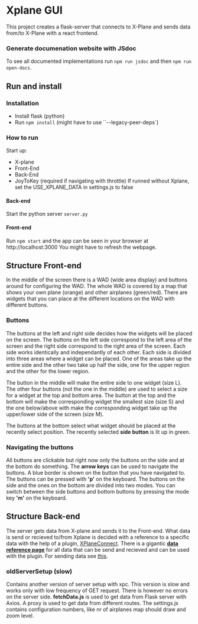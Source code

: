 # Xplane GUI
This project creates a flask-server that connects to X-Plane and sends data from/to X-Plane with a react frontend.

### Generate documenation website with JSdoc
To see all documented implementations run `npm run jsdoc` and then `npm run open-docs`.

## Run and install

### Installation
- Install flask (python)
- Run `npm install` (might have to use ``--legacy-peer-deps`)

### How to run
Start up:
- X-plane
- Front-End
- Back-End
- JoyToKey (required if navigating with throttle)
If runned without Xplane, set the USE_XPLANE_DATA in settings.js to false

#### Back-end
Start the python server `server.py`

#### Front-end
Run `npm start` and the app can be seen in your browser at http://localhost:3000
You might have to refresh the webpage.

## Structure Front-end
In the middle of the screen there is a WAD (wide area display) and buttons around for configuring
the WAD. The whole WAD is covered by a map that shows your own plane (orange) and other airplanes (green/red).
There are widgets that you can place at the different locations on the WAD with different buttons.

### Buttons
The buttons at the left and right side decides how the widgets will be placed on the screen. The buttons
on the left side correspond to the left area of the screen and the right side correspond to the right area of the screen.
Each side works identically and independantly of each other. Each side is divided into three areas where a widget can be placed.
One of the areas take up the entire side and the other two take up half the side, one for the upper region and the other for the lower region.

The button in the middle will make the entire side to one widget (size L).
The other four buttons (not the one in the middle) are used to select a size for a widget at the top and bottom area.
The button at the top and the bottom will make the corresponding widget the smallest size (size S) and the one below/above
with make the corresponding widget take up the upper/lower side of the screen (size M).

The buttons at the bottom select what widget should be placed at the recently select position. The recently
selected **side button** is lit up in green.

### Navigating the buttons
All buttons are clickable but right now only the buttons on the side and at the bottom do something.
The **arrow keys** can be used to navigate the buttons. A blue border is shown on the button that you have
navigated to. The buttons can be pressed with **'p'** on the keyboard. The buttons on the side and the ones
on the bottom are divided into two modes. You can switch between the side buttons and bottom buttons by pressing
the mode key **'m'** on the keyboard.

## Structure Back-end
The server gets data from X-plane and sends it to the Front-end. What data is send or recieved to/from Xplane
is decided with a reference to a specific data with the help of a plugin, [XPlaneConnect](https://github.com/nasa/XPlaneConnect).
There is a gigantic **[data reference page](https://developer.x-plane.com/datarefs/)** for all data that can be send and recieved and can be used with the plugin. For sending data see [this](#Getting-data-from-Back-end).

### oldServerSetup (slow)
Contains another version of server setup with xpc. This version is slow and works only with low frequency of GET request. There is however no errors on the server side. **fetchData.js** is used to get data from Flask server with Axios. A proxy is used to get data from different routes.
The settings.js contains configuration numbers, like nr of airplanes map should draw and zoom level.